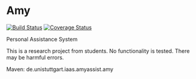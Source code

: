 # Amy
[![Build Status](https://travis-ci.com/AmyAssist/Amy.svg?branch=dev)](https://travis-ci.com/AmyAssist/Amy)
[![Coverage Status](https://coveralls.io/repos/github/AmyAssist/Amy/badge.svg?branch=dev)](https://coveralls.io/github/AmyAssist/Amy?branch=dev)

Personal Assistance System

This is a research project from students. No functionality is tested. There may be harmful errors.

Maven: de.unistuttgart.iaas.amyassist.amy
